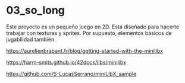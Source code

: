# 03_so_long
Este proyecto es un pequeño juego en 2D. Está diseñado para hacerte trabajar con texturas y sprites. Por supuesto, elementos básicos de jugabilidad también.


https://aurelienbrabant.fr/blog/getting-started-with-the-minilibx

https://harm-smits.github.io/42docs/libs/minilibx

https://github.com/S-LucasSerrano/miniLibX_sample

